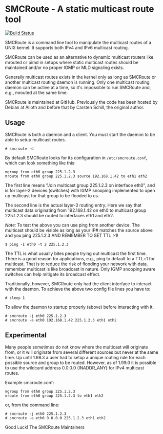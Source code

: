 SMCRoute - A static multicast route tool
========================================
[![Build Status](https://travis-ci.org/troglobit/smcroute.png?branch=master)](https://travis-ci.org/troglobit/smcroute)

SMCRoute is a command line tool to manipulate the multicast routes of a
UNIX kernel.  It supports both IPv4 and IPv6 multicast routing.

SMCRoute can be used as an alternative to dynamic multicast routers like
mrouted or pimd in setups where static multicast routes should be
maintained and/or no proper IGMP or MLD signaling exists.

Generally multicast routes exists in the kernel only as long as SMCRoute
or another multicast routing daemon is running.  Only one multicast
routing daemon can be active at a time, so it's impossible to run
SMCRoute and, e.g., mrouted at the same time.

SMCRoute is maintained at GitHub.  Previously the code has been hosted by
Debian at Alioth and before that by Carsten Schill, the original author.


Usage
-----

SMCRoute is both a daemon and a client.  You must start the daemon to be
able to setup multicast routes.

    # smcroute -d

By default SMCRoute looks for its configuration in `/etc/smcroute.conf`,
which can look something like this:

    mgroup from eth0 group 225.1.2.3
    mroute from eth0 group 225.1.2.3 source 192.168.1.42 to eth1 eth2

The first line means "Join multicast group 225.1.2.3 on interface eth0",
and is for layer-2 devices (switches) with IGMP snooping implemented to
open up multicast for that group to be flooded to us.

The second line is the actual layer-3 routing entry.  Here we say that
multicast data originating from 192.168.1.42 on eth0 to multicast group
225.1.2.3 should be routed to interfaces eth1 and eth2.

*Note:* To test the above you can use ping from another device.  The
   multicast should be visible as long as your IP# matches the source
   above and you ping 225.1.2.3 AND REMEMBER TO SET TTL >1!
   
    $ ping -I eth0 -t 2 225.1.2.3

The TTL is what usually bites people trying out multicast the first time.
There is a good reason for applications, e.g., ping to default to a TTL=1
for multicast.  That is to reduce the risk of flooding your network with
data, remember multicast is like broadcast in nature.  Only IGMP snooping
aware switches can help mitigate its broadcast effect.

Traditionally, however, SMCRoute only had the client interface to interact
with the daemon.  To achieve the above two config file lines you have to:

    # sleep 1

To allow the daemon to startup properly (above) before interacting with it.

    # smcroute -j eth0 225.1.2.3
    # smcroute -a eth0 192.168.1.42 225.1.2.3 eth1 eth2


Experimental
------------

Many people sometimes do not know where the multicast will originate
from, or it will originate from several different sources but never at
the same time.  Up until 1.98.3 a user had to setup a unique routing
rule for each possible source and group to be routed.  However, as of
1.99.0 it is possible to use the wildcard address 0.0.0.0 (INADDR_ANY)
for IPv4 multicast routes.

Example smcroute.conf:

    mgroup from eth0 group 225.1.2.3
    mroute from eth0 group 225.1.2.3 to eth1 eth2

or, from the command line:

    # smcroute -j eth0 225.1.2.3
    # smcroute -a eth0 0.0.0.0 225.1.2.3 eth1 eth2

Good Luck!
The SMCRoute Maintainers
